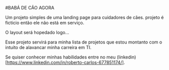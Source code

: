 #BABÁ DE CÃO AGORA

Um projeto simples de uma landing page para cuidadores de cães. projeto é ficticio então ele não está em serviço.

O layout será hopedado logo...

Esse projeto servirá para minha lista de projetos que estou montanto com o intuito de alavancar minha carreira em TI.

Se quiser conhecer minhas habilidades entre no meu (linkedin)[https://www.linkedin.com/in/roberto-carlos-677851174/].